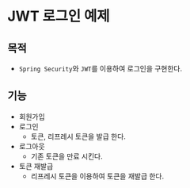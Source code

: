 # JWT 로그인 예제
## 목적 
* `Spring Security`와 `JWT`를 이용하여 로그인을 구현한다.
## 기능
* 회원가입
* 로그인
  * 토큰, 리프레시 토큰을 발급 한다.
* 로그아웃
  * 기존 토큰을 만료 시킨다.
* 토큰 재발급
  * 리프레시 토큰을 이용하여 토큰을 재발급 한다.
